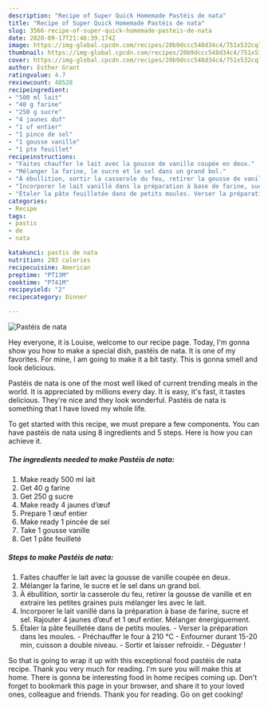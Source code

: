 ```yaml
---
description: "Recipe of Super Quick Homemade Pastéis de nata"
title: "Recipe of Super Quick Homemade Pastéis de nata"
slug: 3566-recipe-of-super-quick-homemade-pasteis-de-nata
date: 2020-09-17T21:46:39.174Z
image: https://img-global.cpcdn.com/recipes/20b9dccc548d34c4/751x532cq70/pasteis-de-nata-photo-principale-de-la-recette.jpg
thumbnail: https://img-global.cpcdn.com/recipes/20b9dccc548d34c4/751x532cq70/pasteis-de-nata-photo-principale-de-la-recette.jpg
cover: https://img-global.cpcdn.com/recipes/20b9dccc548d34c4/751x532cq70/pasteis-de-nata-photo-principale-de-la-recette.jpg
author: Esther Grant
ratingvalue: 4.7
reviewcount: 48528
recipeingredient:
- "500 ml lait"
- "40 g farine"
- "250 g sucre"
- "4 jaunes duf"
- "1 uf entier"
- "1 pince de sel"
- "1 gousse vanille"
- "1 pte feuillet"
recipeinstructions:
- "Faites chauffer le lait avec la gousse de vanille coupée en deux."
- "Mélanger la farine, le sucre et le sel dans un grand bol."
- "À ébullition, sortir la casserole du feu, retirer la gousse de vanille et en extraire les petites graines puis mélanger les avec le lait."
- "Incorporer le lait vanillé dans la préparation à base de farine, sucre et sel. Rajouter 4 jaunes d’œuf et 1 œuf entier. Mélanger énergiquement."
- "Étaler la pâte feuilletée dans de petits moules. Verser la préparation dans les moules. Préchauffer le four à 210 °C Enfourner durant 15-20 min, cuisson a double niveau. Sortir et laisser refroidir. Déguster !"
categories:
- Recipe
tags:
- pastis
- de
- nata

katakunci: pastis de nata 
nutrition: 203 calories
recipecuisine: American
preptime: "PT13M"
cooktime: "PT41M"
recipeyield: "2"
recipecategory: Dinner

---
```



![Pastéis de nata](https://img-global.cpcdn.com/recipes/20b9dccc548d34c4/751x532cq70/pasteis-de-nata-photo-principale-de-la-recette.jpg)

Hey everyone, it is Louise, welcome to our recipe page. Today, I'm gonna show you how to make a special dish, pastéis de nata. It is one of my favorites. For mine, I am going to make it a bit tasty. This is gonna smell and look delicious.



Pastéis de nata is one of the most well liked of current trending meals in the world. It is appreciated by millions every day. It is easy, it's fast, it tastes delicious. They're nice and they look wonderful. Pastéis de nata is something that I have loved my whole life.


To get started with this recipe, we must prepare a few components. You can have pastéis de nata using 8 ingredients and 5 steps. Here is how you can achieve it.

<!--inarticleads1-->

##### The ingredients needed to make Pastéis de nata:

1. Make ready 500 ml lait
1. Get 40 g farine
1. Get 250 g sucre
1. Make ready 4 jaunes d’œuf
1. Prepare 1 œuf entier
1. Make ready 1 pincée de sel
1. Take 1 gousse vanille
1. Get 1 pâte feuilleté




<!--inarticleads2-->

##### Steps to make Pastéis de nata:

1. Faites chauffer le lait avec la gousse de vanille coupée en deux.
1. Mélanger la farine, le sucre et le sel dans un grand bol.
1. À ébullition, sortir la casserole du feu, retirer la gousse de vanille et en extraire les petites graines puis mélanger les avec le lait.
1. Incorporer le lait vanillé dans la préparation à base de farine, sucre et sel. Rajouter 4 jaunes d’œuf et 1 œuf entier. Mélanger énergiquement.
1. Étaler la pâte feuilletée dans de petits moules. - Verser la préparation dans les moules. - Préchauffer le four à 210 °C - Enfourner durant 15-20 min, cuisson a double niveau. - Sortir et laisser refroidir. - Déguster !




So that is going to wrap it up with this exceptional food pastéis de nata recipe. Thank you very much for reading. I'm sure you will make this at home. There is gonna be interesting food in home recipes coming up. Don't forget to bookmark this page in your browser, and share it to your loved ones, colleague and friends. Thank you for reading. Go on get cooking!
